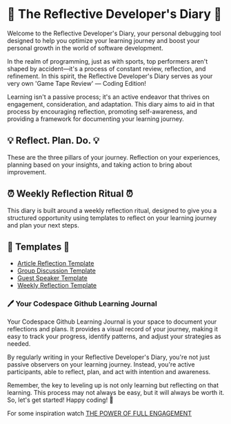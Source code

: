 # 🚀 The Reflective Developer's Diary 🚀

Welcome to the Reflective Developer's Diary, your personal debugging tool designed to help you optimize your learning journey and boost your personal growth in the world of software development.

In the realm of programming, just as with sports, top performers aren't shaped by accident—it's a process of constant review, reflection, and refinement. In this spirit, the Reflective Developer's Diary serves as your very own 'Game Tape Review' — Coding Edition!

Learning isn't a passive process; it's an active endeavor that thrives on engagement, consideration, and adaptation. This diary aims to aid in that process by encouraging reflection, promoting self-awareness, and providing a framework for documenting your learning journey.

## 💡 Reflect. Plan. Do. 💡

These are the three pillars of your journey. Reflection on your experiences, planning based on your insights, and taking action to bring about improvement.

## ⏰ Weekly Reflection Ritual ⏰

This diary is built around a weekly reflection ritual, designed to give you a structured opportunity using templates to reflect on your learning journey and plan your next steps.

## 📃 Templates 📃

- [Article Reflection Template]()
- [Group Discussion Template]()
- [Guest Speaker Template]()
- [Weekly Reflection Template]()

### 🖊 Your Codespace Github Learning Journal

Your Codespace Github Learning Journal is your space to document your reflections and plans. It provides a visual record of your journey, making it easy to track your progress, identify patterns, and adjust your strategies as needed.

By regularly writing in your Reflective Developer's Diary, you're not just passive observers on your learning journey. Instead, you're active participants, able to reflect, plan, and act with intention and awareness.

Remember, the key to leveling up is not only learning but reflecting on that learning. This process may not always be easy, but it will always be worth it. So, let's get started! Happy coding! 🎉

For some inspiration watch [THE POWER OF FULL ENGAGEMENT](https://www.youtube.com/watch?v=QRjqGWLLgUY)
